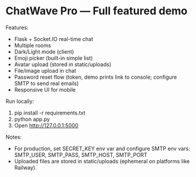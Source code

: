 # ChatWave Pro — Full featured demo

Features:
- Flask + Socket.IO real-time chat
- Multiple rooms
- Dark/Light mode (client)
- Emoji picker (built-in simple list)
- Avatar upload (stored in static/uploads)
- File/image upload in chat
- Password reset flow (token, demo prints link to console; configure SMTP to send real emails)
- Responsive UI for mobile

Run locally:
1. pip install -r requirements.txt
2. python app.py
3. Open http://127.0.0.1:5000

Notes:
- For production, set SECRET_KEY env var and configure SMTP env vars:
  SMTP_USER, SMTP_PASS, SMTP_HOST, SMTP_PORT
- Uploaded files are stored in static/uploads (ephemeral on platforms like Railway).
